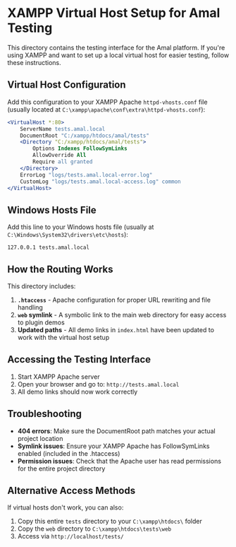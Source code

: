 # XAMPP Virtual Host Setup for Amal Testing

This directory contains the testing interface for the Amal platform. If you're using XAMPP and want to set up a local virtual host for easier testing, follow these instructions.

## Virtual Host Configuration

Add this configuration to your XAMPP Apache `httpd-vhosts.conf` file (usually located at `C:\xampp\apache\conf\extra\httpd-vhosts.conf`):

```apache
<VirtualHost *:80>
    ServerName tests.amal.local
    DocumentRoot "C:/xampp/htdocs/amal/tests"
    <Directory "C:/xampp/htdocs/amal/tests">
        Options Indexes FollowSymLinks
        AllowOverride All
        Require all granted
    </Directory>
    ErrorLog "logs/tests.amal.local-error.log"
    CustomLog "logs/tests.amal.local-access.log" common
</VirtualHost>
```

## Windows Hosts File

Add this line to your Windows hosts file (usually at `C:\Windows\System32\drivers\etc\hosts`):

```
127.0.0.1 tests.amal.local
```

## How the Routing Works

This directory includes:

1. **`.htaccess`** - Apache configuration for proper URL rewriting and file handling
2. **`web` symlink** - A symbolic link to the main web directory for easy access to plugin demos
3. **Updated paths** - All demo links in `index.html` have been updated to work with the virtual host setup

## Accessing the Testing Interface

1. Start XAMPP Apache server
2. Open your browser and go to: `http://tests.amal.local`
3. All demo links should now work correctly

## Troubleshooting

- **404 errors**: Make sure the DocumentRoot path matches your actual project location
- **Symlink issues**: Ensure your XAMPP Apache has FollowSymLinks enabled (included in the .htaccess)
- **Permission issues**: Check that the Apache user has read permissions for the entire project directory

## Alternative Access Methods

If virtual hosts don't work, you can also:

1. Copy this entire `tests` directory to your `C:\xampp\htdocs\` folder
2. Copy the `web` directory to `C:\xampp\htdocs\tests\web`
3. Access via `http://localhost/tests/`